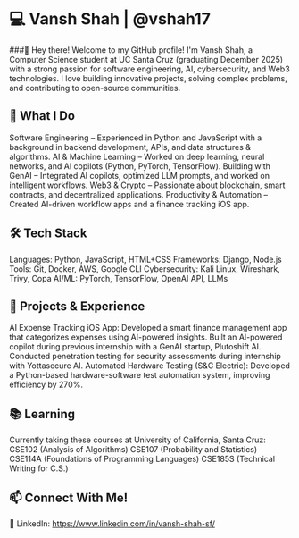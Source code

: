 # 💻 Vansh Shah | @vshah17
###👋 Hey there! Welcome to my GitHub profile!
I'm Vansh Shah, a Computer Science student at UC Santa Cruz (graduating December 2025) with a strong passion for software engineering, AI, cybersecurity, and Web3 technologies. I love building innovative projects, solving complex problems, and contributing to open-source communities.

## 🚀 What I Do
Software Engineering – Experienced in Python and JavaScript with a background in backend development, APIs, and data structures & algorithms.
AI & Machine Learning – Worked on deep learning, neural networks, and AI copilots (Python, PyTorch, TensorFlow).
Building with GenAI – Integrated AI copilots, optimized LLM prompts, and worked on intelligent workflows.
Web3 & Crypto – Passionate about blockchain, smart contracts, and decentralized applications.
Productivity & Automation – Created AI-driven workflow apps and a finance tracking iOS app.

## 🛠️ Tech Stack
Languages: Python, JavaScript, HTML+CSS
Frameworks: Django, Node.js
Tools: Git, Docker, AWS, Google CLI
Cybersecurity: Kali Linux, Wireshark, Trivy, Copa
AI/ML: PyTorch, TensorFlow, OpenAI API, LLMs

## 📌 Projects & Experience
AI Expense Tracking iOS App: Developed a smart finance management app that categorizes expenses using AI-powered insights.
Built an AI-powered copilot during previous internship with a GenAI startup, Plutoshift AI.
Conducted penetration testing for security assessments during internship with Yottasecure AI.
Automated Hardware Testing (S&C Electric): Developed a Python-based hardware-software test automation system, improving efficiency by 270%.

## 📚 Learning
Currently taking these courses at University of California, Santa Cruz:
CSE102 (Analysis of Algorithms)
CSE107 (Probability and Statistics)
CSE114A (Foundations of Programming Languages)
CSE185S (Technical Writing for C.S.)

## 📫 Connect With Me!
🔗 LinkedIn: https://www.linkedin.com/in/vansh-shah-sf/
